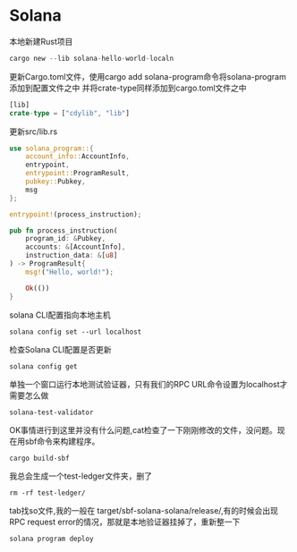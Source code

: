 # Solana
本地新建Rust项目
```Rust
cargo new --lib solana-hello-world-localn
```
更新Cargo.toml文件，使用cargo add solana-program命令将solana-program添加到配置文件之中
并将crate-type同样添加到cargo.toml文件之中
```Rust
[lib]
crate-type = ["cdylib", "lib"]
```
更新src/lib.rs
```Rust
use solana_program::{
    account_info::AccountInfo,
    entrypoint,
    entrypoint::ProgramResult,
    pubkey::Pubkey,
    msg
};

entrypoint!(process_instruction);

pub fn process_instruction(
    program_id: &Pubkey,
    accounts: &[AccountInfo],
    instruction_data: &[u8]
) -> ProgramResult{
    msg!("Hello, world!");

    Ok(())
}
```
solana CLI配置指向本地主机
```
solana config set --url localhost
```
检查Solana CLI配置是否更新
```
solana config get
```
单独一个窗口运行本地测试验证器，只有我们的RPC URL命令设置为localhost才需要怎么做
```
solana-test-validator
```
OK事情进行到这里并没有什么问题,cat检查了一下刚刚修改的文件，没问题。现在用sbf命令来构建程序。
```
cargo build-sbf
```
我总会生成一个test-ledger文件夹，删了
```
rm -rf test-ledger/
```
tab找so文件,我的一般在 target/sbf-solana-solana/release/,有的时候会出现RPC request error的情况，那就是本地验证器挂掉了，重新整一下 
```
solana program deploy
```
